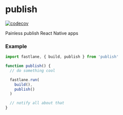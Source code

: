 # publish

[![codecov](https://codecov.io/gh/lamantin-group/publish/branch/master/graph/badge.svg)](https://codecov.io/gh/lamantin-group/publish)

Painless publish React Native apps

### Example

```ts
import fastlane, { build, publish } from 'publish'

function publish() {
  // do something cool

  fastlane.run(
    build(),
    publish()
  )

  // notify all about that
}
```